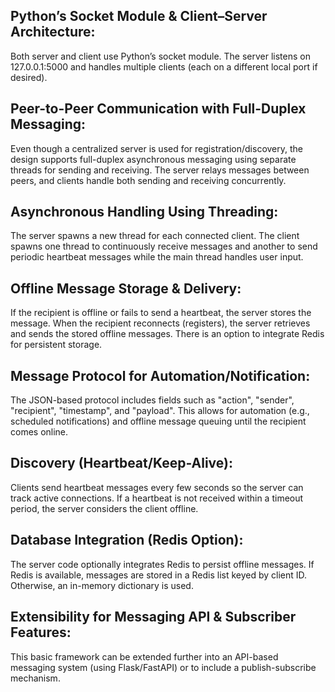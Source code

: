 ## Python’s Socket Module & Client–Server Architecture:
Both server and client use Python’s socket module. The server listens on 127.0.0.1:5000 and handles multiple clients (each on a different local port if desired).

## Peer-to-Peer Communication with Full-Duplex Messaging:
Even though a centralized server is used for registration/discovery, the design supports full-duplex asynchronous messaging using separate threads for sending and receiving. The server relays messages between peers, and clients handle both sending and receiving concurrently.

## Asynchronous Handling Using Threading:
The server spawns a new thread for each connected client. The client spawns one thread to continuously receive messages and another to send periodic heartbeat messages while the main thread handles user input.

## Offline Message Storage & Delivery:
If the recipient is offline or fails to send a heartbeat, the server stores the message. When the recipient reconnects (registers), the server retrieves and sends the stored offline messages. There is an option to integrate Redis for persistent storage.

## Message Protocol for Automation/Notification:
The JSON-based protocol includes fields such as "action", "sender", "recipient", "timestamp", and "payload". This allows for automation (e.g., scheduled notifications) and offline message queuing until the recipient comes online.

## Discovery (Heartbeat/Keep-Alive):
Clients send heartbeat messages every few seconds so the server can track active connections. If a heartbeat is not received within a timeout period, the server considers the client offline.

## Database Integration (Redis Option):
The server code optionally integrates Redis to persist offline messages. If Redis is available, messages are stored in a Redis list keyed by client ID. Otherwise, an in-memory dictionary is used.

## Extensibility for Messaging API & Subscriber Features:
This basic framework can be extended further into an API-based messaging system (using Flask/FastAPI) or to include a publish-subscribe mechanism.

